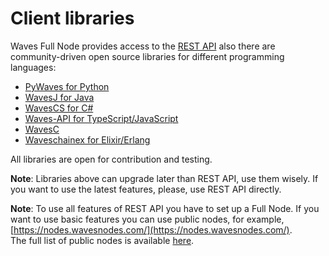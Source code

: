 # Client libraries

Waves Full Node provides access to the [REST API](/en/development-and-api/node-api-overview.md) also there are community-driven open source libraries for different programming languages:

* [PyWaves for Python](/development-and-api/client-libraries/pywaves.md)
* [WavesJ for Java](/development-and-api/client-libraries/wavesj.md)
* [WavesCS for C\#](/development-and-api/client-libraries/wavescs.md)
* [Waves-API for TypeScript/JavaScript](https://github.com/wavesplatform/waves-api)
* [WavesC](/development-and-api/client-libraries/waves-c.md)
* [Waveschainex for Elixir/Erlang](https://github.com/cyberpunk-ventures/waveschainex)

All libraries are open for contribution and testing.

**Note**: Libraries above can upgrade later than REST API, use them wisely. If you want to use the latest features, please, use REST API directly.

**Note**: To use all features of REST API you have to set up a Full Node. If you want to use basic features you can use public nodes, for example, [https://nodes.wavesnodes.com/](https://nodes.wavesnodes.com/).  
The full list of public nodes is available [here](http://dev.pywaves.org/generators/).
